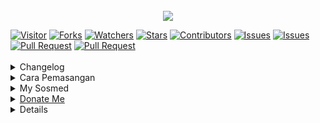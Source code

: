 <img src="https://camo.githubusercontent.com/82291b0fe831bfc6781e07fc5090cbd0a8b912bb8b8d4fec0696c881834f81ac/68747470733a2f2f70726f626f742e6d656469612f394575424971676170492e676966" width="800" height="3">

<p align="center">
<img src="https://media.tenor.com/r4ksG0-F9P4AAAAC/nilou-genshin-impact.gif" />
</p>
<a href="https://visitor-badge.glitch.me/badge?page_id=ahlulmukh/Abot-MD"><img title="Visitor" src="https://visitor-badge.glitch.me/badge?page_id=ahlulmukh/Abot-MD"></a>
<a href="https://github.com/ahlulmukh/Abot-MD/network/members"><img title="Forks" src="https://img.shields.io/github/forks/ahlulmukh/Abot-MD?label=Forks&color=blue&style=flat-square"></a>
<a href="https://github.com/ahlulmukh/Abot-MD/watchers"><img title="Watchers" src="https://img.shields.io/github/watchers/ahlulmukh/Abot-MD?label=Watchers&color=green&style=flat-square"></a>
<a href="https://github.com/ahlulmukh/Abot-MD/stargazers"><img title="Stars" src="https://img.shields.io/github/stars/ahlulmukh/Abot-MD?label=Stars&color=yellow&style=flat-square"></a>
<a href="https://github.com/ahlulmukh/Abot-MD/graphs/contributors"><img title="Contributors" src="https://img.shields.io/github/contributors/ahlulmukh/Abot-MD?label=Contributors&color=blue&style=flat-square"></a>
<a href="https://github.com/ahlulmukh/Abot-MD/issues"><img title="Issues" src="https://img.shields.io/github/issues/ahlulmukh/Abot-MD?label=Issues&color=success&style=flat-square"></a>
<a href="https://github.com/ahlulmukh/Abot-MD/issues?q=is%3Aissue+is%3Aclosed"><img title="Issues" src="https://img.shields.io/github/issues-closed/ahlulmukh/Abot-MD?label=Issues&color=red&style=flat-square"></a>
<a href="https://github.com/ahlulmukh/Abot-MD/pulls"><img title="Pull Request" src="https://img.shields.io/github/issues-pr/ahlulmukh/Abot-MD?label=PullRequest&color=success&style=flat-square"></a>
<a href="https://github.com/ahlulmukh/Abot-MD/pulls?q=is%3Apr+is%3Aclosed"><img title="Pull Request" src="https://img.shields.io/github/issues-pr-closed/ahlulmukh/Abot-MD?label=PullRequest&color=red&style=flat-square"></a>
<br>
<br>
<details>
 <summary>Changelog</summary>

## Selasa, 19 April 2023

- Merapikan Menu
- Fix Beberapa Variabel yang tidak penting

## Senin, 18 April 2023

- Release V2<br>
  sebelumya sudah release v1 silahkan download jika ingin memakai yang v1 pada tab release.
- Fix button untuk wa original<br>
  buttor sudah support untuk wa ori
- Remove List Menu<br>
  Karena update wa terbaru list sudah dihilangkan
- Pembutan ulang fiture baru<br>
  Fiture yang baru tersedia yaitu fiture group,dan pembuatan sticker, yang lainnya akan ditambahkan terus.

</details>
<details>
 <summary>Cara Pemasangan</summary>

## FOR TERMUX/UBUNTU/SSH USER

```bash
apt update && apt upgrade
apt install git -y
apt install nodejs -y
apt install ffmpeg -y
apt install imagemagick -y
git clone https://github.com/ahlulmukh/Abot-MD
cd Abot-MD
pkg install yarn
yarn

```

---

## FOR WINDOWS/VPS/RDP USER

- Download And Install Git [`Click Here`](https://git-scm.com/downloads)
- Download And Install NodeJS [`Click Here`](https://nodejs.org/en/download)
- Download And Install FFmpeg [`Click Here`](https://ffmpeg.org/download.html) (**Don't Forget Add FFmpeg to PATH enviroment variables**)
- Download And Install ImageMagick [`Click Here`](https://imagemagick.org/script/download.php)

```bash
git clone https://github.com/ahlulmukh/Abot-MD
cd Abot-MD
npm install
npm update
npm start
```

---

## Run

```bash
node .
```

---

## Arguments `node . [--options] [<session name>]`

### `--session <file name>`

Use another session with another name, default is `session.data.json`

### `--prefix <prefixes>`

- `prefixes` are seperated by each character
  Set prefix

### `--server`

Used for [heroku](https://heroku.com/) or scan through website

### `--db <json-server-url>`

#### GET

```http
GET /
Accept: application/json
```

#### POST

```http
POST /
Content-Type: application/json

{
 data: {}
}
```

### `--big-qr`

If small qr unicode doesn't support

### `--img`

Enable image inspector through terminal

### `--test`

**Development** Testing Mode

### `--trace`

```js
conn.logger.level = "trace";
```

### `--debug`

```js
conn.logger.level = "debug";
```

---

</details>
<details>
 <summary>My Sosmed</summary><br>

[![Instagram Badge](https://img.shields.io/badge/-Instagram-e4405f?style=flat-square&logo=Instagram&logoColor=white)](https://www.instagram.com/ahlulmukh)
[![Facebook Badge](https://img.shields.io/badge/-Facebook-0088cc?style=flat-square&logo=Facebook&logoColor=white)](https://facebook.com/ahlulmukh)
[![Telegram Badge](https://img.shields.io/badge/-Telegram-0088cc?style=flat-square&logo=Telegram&logoColor=white)](https://t.me/ahlulmukh)
[![Whatsapp Badge](https://img.shields.io/badge/-Whatsapp-%808080?style=flat-square&logo=Whatsapp&logoColor=white)](https://s.id/1Gqvt)
[![Email Badge](https://img.shields.io/badge/Email-3b5998?style=flat-square&logo=email&logoColor=white)](mailto:ahluldev20@gmail.com)
<a href="https://github.com/ahlulmukh"><img src="https://img.shields.io/badge/-GitHub-black?style=flat-square&logo=github" />

</details>

<details>
 <summary>Donate Me</summary>

### Pulsa

- Tsel: 628126915328

### Uang digital

<!-- - [Saweria]()
- [Trakteer]() -->
</details>
<details>
 <summary>Thanks To</summary>

#### Thank's To

- Allah SWT
- Orang Tua
- [Adiwajshing](https://github.com/adiwajshing)
- All creator bot
- Dan semua yang selalu mendukung

</details>
<img src="https://camo.githubusercontent.com/82291b0fe831bfc6781e07fc5090cbd0a8b912bb8b8d4fec0696c881834f81ac/68747470733a2f2f70726f626f742e6d656469612f394575424971676170492e676966" width="800" height="3">

